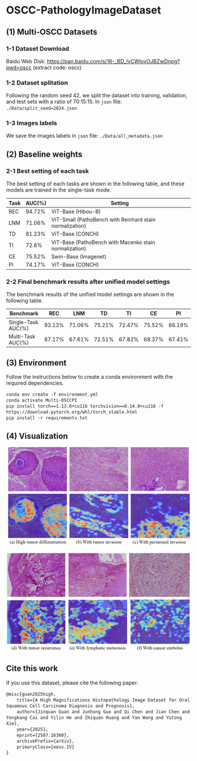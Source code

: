 # OSCC-PathologyImageDataset

## (1) Multi-OSCC Datasets 

### 1-1 Dataset Download
Baidu Web Disk: https://pan.baidu.com/s/16-_BD_lvCWlovOJBZwDnpg?pwd=oscc (extract code: oscc)


### 1-2 Dataset splitation
Following the random seed 42, we split the dataset into training, validation, and test sets with a ratio of 70:15:15.
In `json` file: `./Data/split_seed=2024.json`

### 1-3 Images labels
We save the images labels in `json` file: `./Data/all_metadata.json`


## (2) Baseline weights

### 2-1 Best setting of each task
The best setting of each tasks are shown in the following table, and these models are trained in the single-task mode.

| Task | AUC(%)   | Setting                                      |
|------|----------|---------------------------------------------|
| REC  | 94.72%   | ViT-Base (Hibou-B)                          |
| LNM  | 71.06%   | ViT-Small (PathoBench with Reinhard stain normalization) |
| TD   | 81.23%   | ViT-Base (CONCH)                            |
| TI   | 72.6%    | ViT-Base (PathoBench with Macenko stain normalization) |
| CE   | 75.52%   | Swin-Base (Imagenet)                        |
| PI   | 74.17%   | ViT-Base (CONCH)                            |

### 2-2 Final benchmark results after unified model settings
The benchmark results of the unified model settings are shown in the following table.

|   Benchmark  | REC   | LNM   | TD    | TI    | CE    | PI    |
|---------|-------|-------|-------|-------|-------|-------|
| Single-Task  AUC(%)  |93.13% |71.06% |75.21% |72.47% |75.52% |66.19%|
| Multi-Task  AUC(%)  |87.17% |67.61% |72.51% |67.82% |68.37% |67.41%|

## (3) Environment
Follow the instructions below to create a conda environment with the required dependencies.
```
conda env create -f environment.yml
conda activate Multi-OSCCPI
pip install torch==1.13.0+cu116 torchvision==0.14.0+cu116 -f https://download.pytorch.org/whl/torch_stable.html
pip install -r requirements.txt 
```


## (4) Visualization

<!-- 使用方法1：HTML 标签 -->
<p align="center">
  <img src="./Visualizations/results_visualization_abc.png" width="500" alt="图1">
</p>

<p align="center">
  <img src="./Visualizations/results_visualization_def.png" width="500" alt="图2">
</p>

## Cite this work
If you use this dataset, please cite the following paper:
```
@misc{guan2025high,
    title={A High Magnifications Histopathology Image Dataset for Oral Squamous Cell Carcinoma Diagnosis and Prognosis},
    author={Jinquan Guan and Junhong Guo and Qi Chen and Jian Chen and Yongkang Cai and Yilin He and Zhiquan Huang and Yan Wang and Yutong Xie},
    year={2025},
    eprint={2507.16360},
    archivePrefix={arXiv},
    primaryClass={eess.IV}
}
```